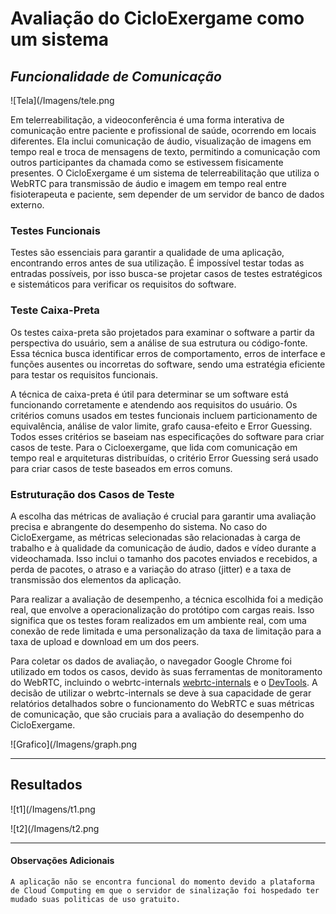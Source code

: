 # Avaliação do CicloExergame como um sistema

## _Funcionalidade de Comunicação_

![Tela](/Imagens/tele.png

Em telerreabilitação, a videoconferência é uma forma interativa de comunicação entre paciente e profissional de saúde, ocorrendo em locais diferentes. Ela inclui comunicação de áudio, visualização de imagens em tempo real e troca de mensagens de texto, permitindo a comunicação com outros participantes da chamada como se estivessem fisicamente presentes. O CicloExergame é um sistema de telerreabilitação que utiliza o WebRTC para transmissão de áudio e imagem em tempo real entre fisioterapeuta e paciente, sem depender de um servidor de banco de dados externo.

### Testes Funcionais

Testes são essenciais para garantir a qualidade de uma aplicação, encontrando erros antes de sua utilização. É impossível testar todas as entradas possíveis, por isso busca-se projetar casos de testes estratégicos e sistemáticos para verificar os requisitos do software.


### Teste Caixa-Preta 

Os testes caixa-preta são projetados para examinar o software a partir da perspectiva do usuário, sem a análise de sua estrutura ou código-fonte. Essa técnica busca identificar erros de comportamento, erros de interface e funções ausentes ou incorretas do software, sendo uma estratégia eficiente para testar os requisitos funcionais.

A técnica de caixa-preta é útil para determinar se um software está funcionando corretamente e atendendo aos requisitos do usuário. Os critérios comuns usados em testes funcionais incluem particionamento de equivalência, análise de valor limite, grafo causa-efeito e Error Guessing. Todos esses critérios se baseiam nas especificações do software para criar casos de teste. Para o Cicloexergame, que lida com comunicação em tempo real e arquiteturas distribuídas, o critério Error Guessing será usado para criar casos de teste baseados em erros comuns.


### Estruturação dos Casos de Teste

A escolha das métricas de avaliação é crucial para garantir uma avaliação precisa e abrangente do desempenho do sistema. No caso do CicloExergame, as métricas selecionadas são relacionadas à carga de trabalho e à qualidade da comunicação de áudio, dados e vídeo durante a videochamada. Isso inclui o tamanho dos pacotes enviados e recebidos, a perda de pacotes, o atraso e a variação do atraso (jitter) e a taxa de transmissão dos elementos da aplicação.

Para realizar a avaliação de desempenho, a técnica escolhida foi a medição real, que envolve a operacionalização do protótipo com cargas reais. Isso significa que os testes foram realizados em um ambiente real, com uma conexão de rede limitada e uma personalização da taxa de limitação para a taxa de upload e download em um dos peers.

Para coletar os dados de avaliação, o navegador Google Chrome foi utilizado em todos os casos, devido às suas ferramentas de monitoramento do WebRTC, incluindo o webrtc-internals [webrtc-internals](chrome://webrtc-internals) e o [DevTools](https://developer.chrome.com/docs/devtools/). A decisão de utilizar o webrtc-internals se deve à sua capacidade de gerar relatórios detalhados sobre o funcionamento do WebRTC e suas métricas de comunicação, que são cruciais para a avaliação do desempenho do CicloExergame.

![Grafico](/Imagens/graph.png

 ---
 
 
## Resultados

![t1](/Imagens/t1.png

![t2](/Imagens/t2.png

---

#### Observações Adicionais

    A aplicação não se encontra funcional do momento devido a plataforma de Cloud Computing em que o servidor de sinalização foi hospedado ter mudado suas politicas de uso gratuito.
